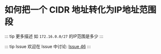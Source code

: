 # 如何把一个 CIDR 地址转化为IP地址范围段

::: tip 更多描述 
 如 `172.16.0.0/27` 的IP范围是多少 
:::

::: tip Issue 
 欢迎在 Issue 中讨论: [Issue 46](https://github.com/shfshanyue/Daily-Question/issues/46) 
:::